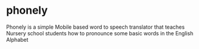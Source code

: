 # phonely
Phonely is a simple Mobile based word to speech translator that teaches Nursery school students how to pronounce some basic words in the English Alphabet
